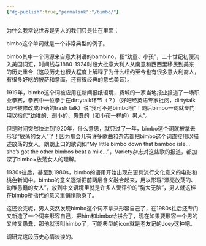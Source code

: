```yaml
---
{"dg-publish":true,"permalink":"/bimbo/"}
---
```



为什么我常说世界是男人的我们只是住在里面：

bimbo这个单词就是一个非常典型的例子。

bimbo其中一个词源来自意大利语的bambino，指“幼童、小孩”，二十世纪初便流入美国词汇，时间线与1880-1924时段大批意大利人从南意和西西里移民到美东的历史重合（这段历史也很大程度上解释了为什么纽约至今也有很多意大利裔人，有很多好吃的披萨和意面，还有很经典的意式美音）。

1919年，bimbo这个词被应用在新闻报纸语境，费城的一家当地报业报道了一场职业拳赛，拳赛中一位拳手在dirtytalk环节（？）（好吧经英语专家批阅，dirtytalk现已被修改成正确的trash talk）说“我可不是bimbo哦”！随后bimbo一词就专门用以指代“幼稚的、弱小的、愚蠢的（和小孩一样的）男人”。

但是时间突然快进到1920年，什么意思，就只过了一年，bimbo这个词就被拿去形容“放荡的女人”了！因为那会儿有许多歌曲和杂志都把bimbo这个词直接用以描述放荡的女人，朗朗上口的歌词如“My little bimbo down that bamboo isle… she’s got the other bimbos beat a mile…”，Variety杂志对这些歌的报道，都加深了bimbo=放荡女人的理解。

1930s往后，甚至到1980s，bimbo的语用开始出现在更具流行文化意义的电影和桃色新闻中。bimbo的意义逐渐把前两层含义融合起来，用以形容“漂亮放荡的、幼稚愚蠢的女人”，放到中文语境里就是许多人爱评价的“胸大无脑”，男人就这样在bimbo所指代的意义里悄悄隐身了。

这还没完呢，男人突然发现bimbo这个词不拿来形容自己了，在1980s往后还专门又新造了一个词来形容自己，把him和bimbo给拼合了，现在如果要形容一个男的又帅又愚蠢，那他就该叫himbo了，可能典型的icon就是老友记的Joey这种吧。

调研完这段历史心情淡淡的。